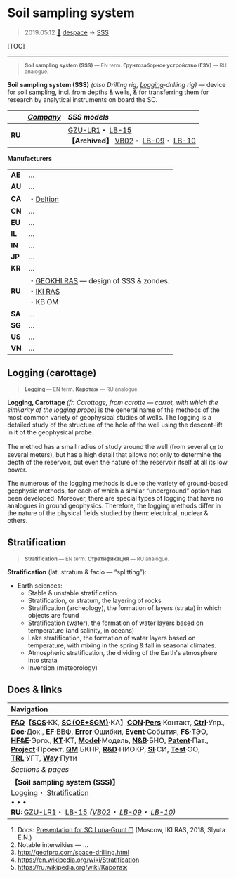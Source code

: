 # Soil sampling system
> 2019.05.12 [🚀](../index/index.md) [despace](index.md) → [SSS](sss.md)

[TOC]

---

> <small>**Soil sampling system (SSS)** — EN term. **Грунтозаборное устройство (ГЗУ)** — RU analogue.</small>

**Soil sampling system (SSS)** *(also Drilling rig, [Logging](sss.md)‑drilling rig)* — device for soil sampling, incl. from depths & wells, & for transferring them for research by analytical instruments on board the SC.

| |*[Company](contact.md)*|*SSS models*|
|:--|:--|:--|
|**RU**| |[GZU-LR1](гзу_лр1.md)・ [LB-15](lb_15.md)<br> **【Archived】** [VB02](vb02.md)・ [LB-09](lb_09.md)・ [LB-10](lb_10.md)|

**Manufacturers**

| | |
|:--|:--|
|**AE**|…|
|**AU**|…|
|**CA**|・[Deltion](zz_deltion.md)|
|**CN**|…|
|**EU**|…|
|**IL**|…|
|**IN**|…|
|**JP**|…|
|**KR**|…|
|**RU**|・[GEOKHI RAS](zz_geokhi_ras.md) — design of SSS & zondes.<br> ・[IKI RAS](zz_iki_ras.md)<br> ・KB OM|
|**SA**|…|
|**SG**|…|
|**US**|…|
|**VN**|…|



## Logging (carottage)
> <small>**Logging** — EN term. **Каротаж** — RU analogue.</small>

**Logging, Carottage** *(fr. Carottage, from carotte — carrot, with which the similarity of the logging probe)* is the general name of the methods of the most common variety of geophysical studies of wells. The logging is a detailed study of the structure of the hole of the well using the descent‑lift in it of the geophysical probe.

The method has a small radius of study around the well (from several ㎝ to several meters), but has a high detail that allows not only to determine the depth of the reservoir, but even the nature of the reservoir itself at all its low power.

The numerous of the logging methods is due to the variety of ground‑based geophysic methods, for each of which a similar “underground” option has been developed. Moreover, there are special types of logging that have no analogues in ground geophysics. Therefore, the logging methods differ in the nature of the physical fields studied by them: electrical, nuclear & others.



## Stratification
> <small>**Stratification** — EN term. **Стратификация** — RU analogue.</small>

**Stratification** (lat. stratum & facio — “splitting”):

   - Earth sciences:
      - Stable & unstable stratification
      - Stratification, or stratum, the layering of rocks
      - Stratification (archeology), the formation of layers (strata) in which objects are found
      - Stratification (water), the formation of water layers based on temperature (and salinity, in oceans)
      - Lake stratification, the formation of water layers based on temperature, with mixing in the spring & fall in seasonal climates.
      - Atmospheric stratification, the dividing of the Earth's atmosphere into strata
      - Inversion (meteorology)



## Docs & links
|Navigation|
|:--|
|**[FAQ](faq.md)**【**[SCS](scs.md)**·КК, **[SC (OE+SGM)](sc.md)**·КА】**[CON](contact.md)·[Pers](person.md)**·Контакт, **[Ctrl](control.md)**·Упр., **[Doc](doc.md)**·Док., **[EF](ef.md)**·ВВФ, **[Error](error.md)**·Ошибки, **[Event](event.md)**·События, **[FS](fs.md)**·ТЭО, **[HF&E](hfe.md)**·Эрго., **[KT](kt.md)**·КТ, **[Model](model.md)**·Модель, **[N&B](nnb.md)**·БНО, **[Patent](патент.md)**·Пат., **[Project](project.md)**·Проект, **[QM](qm.md)**·БКНР, **[R&D](rnd.md)**·НИОКР, **[SI](si.md)**·СИ, **[Test](test.md)**·ЭО, **[TRL](trl.md)**·УГТ, **[Way](way.md)**·Пути|
|*Sections & pages*|
|**【Soil sampling system (SSS)】**<br> [Logging](sss.md)・ [Stratification](sss.md)<br>• • •<br> **RU:** [GZU-LR1](гзу_лр1.md)・ [LB-15](lb_15.md) *([VB02](vb02.md)・ [LB-09](lb_09.md)・ [LB-10](lb_10.md))*|

   1. Docs: [Presentation for SC Luna‑Grunt ❐](f/sss/2018_ikiran_sluta.djvu) (Moscow, IKI RAS, 2018, Slyuta E.N.)
   1. Notable interwikies — …
   1. <http://geofpro.com/space-drilling.html>
   1. <https://en.wikipedia.org/wiki/Stratification>
   1. <https://ru.wikipedia.org/wiki/Каротаж>
